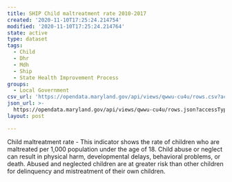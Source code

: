 ```yaml
---
title: SHIP Child maltreatment rate 2010-2017
created: '2020-11-10T17:25:24.214754'
modified: '2020-11-10T17:25:24.214764'
state: active
type: dataset
tags:
  - Child
  - Dhr
  - Mdh
  - Ship
  - State Health Improvement Process
groups:
  - Local Government
csv_url: 'https://opendata.maryland.gov/api/views/qwwu-cu4u/rows.csv?accessType=DOWNLOAD'
json_url: >-
  https://opendata.maryland.gov/api/views/qwwu-cu4u/rows.json?accessType=DOWNLOAD
layout: post

---
```

Child maltreatment rate - This indicator shows the rate of children who are maltreated per 1,000 population under the age of 18. Child abuse or neglect can result in physical harm, developmental delays, behavioral problems, or death. Abused and neglected children are at greater risk than other children for delinquency and mistreatment of their own children.
